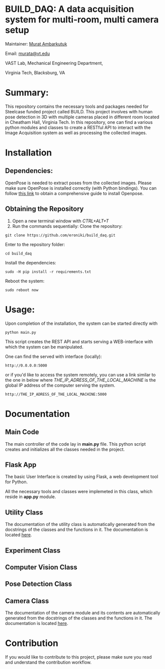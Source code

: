 # BUILD_DAQ: A data acquisition system for multi-room, multi camera setup
Maintainer: [Murat Ambarkutuk](http://murat.ambarkutuk.com)

Email: murata@vt.edu

VAST Lab, Mechanical Engineering Department,

Virginia Tech, Blacksburg, VA

# Summary:
This repository contains the necessary tools and packages needed for Steelcase funded project called BUILD. 
This project involves with human pose detection in 3D with multiple cameras placed in different room located in Cheatham Hall, Virginia Tech. 
In this repository, one can find a various python modules and classes to create a RESTful API to interact with the Image Acquisition system as well as processing the collected images.

# Installation
## Dependencies:
OpenPose is needed to extract poses from the collected images. Please make sure OpenPose is installed correctly (with Python bindings). 
You can follow [this link](https://github.com/CMU-Perceptual-Computing-Lab/openpose/blob/master/doc/installation.md) to obtain a comprehensive guide to install Openpose.
## Obtaining the Repository
1. Open a new terminal window with _CTRL+ALT+T_
1. Run the commands sequentially:
Clone the repository:
```
git clone https://github.com/eroniki/build_daq.git
```
Enter to the repository folder:
```
cd build_daq
```
Install the dependencies:
```
sudo -H pip install -r requirements.txt
```
Reboot the system:
```
sudo reboot now
```
# Usage:
Upon completion of the installation, the system can be started directly with 
```
python main.py
```
This script creates the REST API and starts serving a WEB-interface with which the system can be manipulated.

One can find the served with interface (locally):
```
http://0.0.0.0:5000
```

or if you'd like to access the system remotely, you can use a link similar to the one in below where _THE_IP_ADRESS_OF_THE_LOCAL_MACHINE_ is the global IP address of the computer serving the system.

```
http://THE_IP_ADRESS_OF_THE_LOCAL_MACHINE:5000
```


# Documentation
## Main Code
The main controller of the code lay in __main.py__ file. This python script creates and initializes all the classes needed in the project.

## Flask App
The basic User Interface is created by using Flask, a web development tool for Python. 

All the necessary tools and classes were implemeted in this class, which reside in __app.py__ module.

## Utility Class
The documentation of the utility class is automatically generated from the docstrings of the classes and the functions in it.
The documentation is located [here](docs/utils.md).
## Experiment Class

## Computer Vision Class

## Pose Detection Class

## Camera Class
The documentation of the camera module and its contents are automatically generated from the docstrings of the classes and the functions in it.
The documentation is located [here](docs/camera.md).
# Contribution
If you would like to contribute to this project, please make sure you read and understand the contribution workflow.
